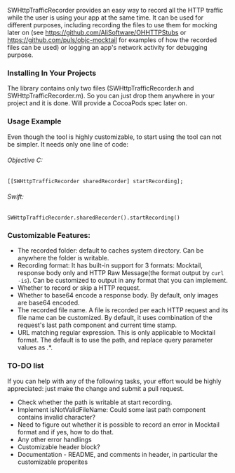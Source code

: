 SWHttpTrafficRecorder provides an easy way to record all the HTTP traffic while the user is using your app at the same time. It can be used for different purposes, including recording the files to use them for mocking later on (see https://github.com/AliSoftware/OHHTTPStubs or https://github.com/puls/objc-mocktail for examples of how the recorded files can be used) or logging an app's network activity for debugging purpose. 

### Installing In Your Projects

The library contains only two files (SWHttpTrafficRecorder.h and SWHttpTrafficRecorder.m). So you can just drop them anywhere in your project and it is done. Will provide a CocoaPods spec later on.

### Usage Example

Even though the tool is highly customizable, to start using the tool can not be simpler. It needs only one line of code: 

###### Objective C: 

```
[[SWHttpTrafficRecorder sharedRecorder] startRecording];
```    

###### Swift: 

```
SWHttpTrafficRecorder.sharedRecorder().startRecording()
```

### Customizable Features:

* The recorded folder: default to caches system directory. Can be anywhere the folder is writable. 
* Recording format: It has built-in support for 3 formats: Mocktail,  response body only and HTTP Raw Message(the format output by `curl -is`).  Can be customized to output in any format that you can implement. 
* Whether to record or skip a HTTP request. 
* Whether to base64 encode a response body. By default, only images are base64 encoded. 
* The recorded file name. A file is recorded per each HTTP request and its file name can be customized. By default, it uses combination of the request's last path component and current time stamp. 
* URL matching regular expression. This is only applicable to Mocktail format. The default is to use the path, and replace query parameter values as .*. 
   
    
### TO-DO list

If you can help with any of the following tasks, your effort would be highly appreciated: just make the change and submit a pull request.  

* Check whether the path is writable at start recording.
* Implement isNotValidFileName: Could some last path component contains invalid character?
* Need to figure out whether it is possible to record an error in Mocktail format and if yes, how to do that. 
* Any other error handlings
* Customizable header block?
* Documentation - README, and comments in header, in particular the customizable properites

